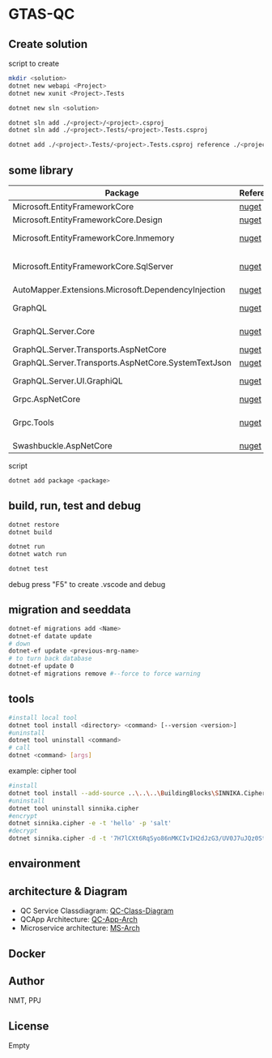 # GTAS-QC

## Create solution 
script to create
```sh
mkdir <solution>
dotnet new webapi <Project>
dotnet new xunit <Project>.Tests

dotnet new sln <solution>

dotnet sln add ./<project>/<project>.csproj
dotnet sln add ./<project>.Tests/<project>.Tests.csproj

dotnet add ./<project>.Tests/<project>.Tests.csproj reference ./<project>/<project>.csproj
```
## some library
| Package | Reference |Note|
| ------ | ------ | ------ |
| Microsoft.EntityFrameworkCore | [nuget](https://www.nuget.org/packages/Microsoft.EntityFrameworkCore/) | ORM |
| Microsoft.EntityFrameworkCore.Design | [nuget](https://www.nuget.org/packages/Microsoft.EntityFrameworkCore.Design/) | Migration |
| Microsoft.EntityFrameworkCore.Inmemory | [nuget](https://www.nuget.org/packages/Microsoft.EntityFrameworkCore.Inmemory/) | DB in ram |
| Microsoft.EntityFrameworkCore.SqlServer | [nuget](https://www.nuget.org/packages/Microsoft.EntityFrameworkCore.SqlServer/) | connect to sqlserver |
| AutoMapper.Extensions.Microsoft.DependencyInjection | [nuget](https://www.nuget.org/packages/AutoMapper.Extensions.Microsoft.DependencyInjection/) | mapping |
| GraphQL | [nuget](https://www.nuget.org/packages/GraphQL/) | graphql type |
| GraphQL.Server.Core | [nuget](https://www.nuget.org/packages/GraphQL.Server.Core/) | graphql server |
| GraphQL.Server.Transports.AspNetCore | [nuget](https://www.nuget.org/packages/GraphQL.Server.Transports.AspNetCore/) | auto |
| GraphQL.Server.Transports.AspNetCore.SystemTextJson | [nuget](https://www.nuget.org/packages/GraphQL.Server.Transports.AspNetCore.SystemTextJson/) | auto |
| GraphQL.Server.UI.GraphiQL | [nuget](https://www.nuget.org/packages/GraphQL.Server.UI.GraphiQL/) | graphql UI |
| Grpc.AspNetCore | [nuget](https://www.nuget.org/packages/Grpc.AspNetCore/) | grpc |
| Grpc.Tools | [nuget](https://www.nuget.org/packages/Grpc.Tools/) | grpc build proto |
|Swashbuckle.AspNetCore|[nuget](https://www.nuget.org/packages/Grpc.Tools/)|API UI|
script
```sh
dotnet add package <package>
```
## build, run, test and debug

```sh
dotnet restore
dotnet build

dotnet run
dotnet watch run

dotnet test
```

debug  press "F5" to create .vscode and debug

## migration and seeddata
```sh
dotnet-ef migrations add <Name>
dotnet-ef datate update
# down
dotnet-ef update <previous-mrg-name>
# to turn back database
dotnet-ef update 0 
dotnet-ef migrations remove #--force to force warning 
```

## tools
```sh
#install local tool
dotnet tool install <directory> <command> [--version <version>]
#uninstall
dotnet tool uninstall <command> 
# call
dotnet <command> [args]
```

example: 
cipher tool
```sh
#install
dotnet tool install --add-source ..\..\..\BuildingBlocks\SINNIKA.Cipher\nupkg sinnika.cipher
#uninstall
dotnet tool uninstall sinnika.cipher
#encrypt
dotnet sinnika.cipher -e -t 'hello' -p 'salt'
#decrypt
dotnet sinnika.cipher -d -t '7H7lCXt6RqSyo86nMKCIvIH2dJzG3/UV0J7uJQz0StJ+2GEL5y56u1XErgP4kzbZ' -p 'salt'

```
## envaironment

## architecture & Diagram

- QC Service Classdiagram: [QC-Class-Diagram](https://drive.google.com/file/d/1K94qTuKHKrDHDywIw9APaLpHeTHf-YAe/view?usp=sharing)
- QCApp Architecture: [QC-App-Arch](https://drive.google.com/file/d/1QwGQJ9Lrs_HuDoA6GjGdC_c4yKVjLs_P/view?usp=sharing)
- Microservice architecture: [MS-Arch](https://drive.google.com/file/d/1KTeB6w2x79cIf6x9pQRtaL6MjfCTnq68/view?usp=sharing)

## Docker
## Author
NMT, PPJ
## License
Empty
